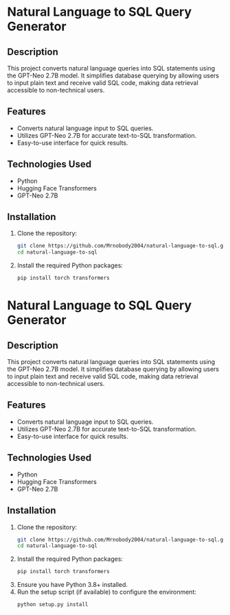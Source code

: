 # Natural Language to SQL Query Generator  

## Description  
This project converts natural language queries into SQL statements using the GPT-Neo 2.7B model. It simplifies database querying by allowing users to input plain text and receive valid SQL code, making data retrieval accessible to non-technical users.  

## Features  
- Converts natural language input to SQL queries.  
- Utilizes GPT-Neo 2.7B for accurate text-to-SQL transformation.  
- Easy-to-use interface for quick results.  

## Technologies Used  
- Python  
- Hugging Face Transformers  
- GPT-Neo 2.7B  

## Installation  
1. Clone the repository:  
   ```bash
   git clone https://github.com/Mrnobody2004/natural-language-to-sql.git
   cd natural-language-to-sql
2. Install the required Python packages:  
   ```bash
   pip install torch transformers
# Natural Language to SQL Query Generator  

## Description  
This project converts natural language queries into SQL statements using the GPT-Neo 2.7B model. It simplifies database querying by allowing users to input plain text and receive valid SQL code, making data retrieval accessible to non-technical users.  

## Features  
- Converts natural language input to SQL queries.  
- Utilizes GPT-Neo 2.7B for accurate text-to-SQL transformation.  
- Easy-to-use interface for quick results.  

## Technologies Used  
- Python  
- Hugging Face Transformers  
- GPT-Neo 2.7B  

## Installation  
1. Clone the repository:  
   ```bash
   git clone https://github.com/Mrnobody2004/natural-language-to-sql.git
   cd natural-language-to-sql
2. Install the required Python packages:  
   ```bash
   pip install torch transformers
3. Ensure you have Python 3.8+ installed.
4. Run the setup script (if available) to configure the environment:
   ```bash
   python setup.py install
   


